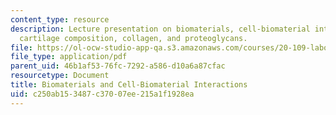```yaml
---
content_type: resource
description: Lecture presentation on biomaterials, cell-biomaterial interactions,
  cartilage composition, collagen, and proteoglycans.
file: https://ol-ocw-studio-app-qa.s3.amazonaws.com/courses/20-109-laboratory-fundamentals-in-biological-engineering-spring-2010/c250ab153487c37007ee215a1f1928ea_MIT20_109S10_lec_m3d2.pdf
file_type: application/pdf
parent_uid: 46b1af53-76fc-7292-a586-d10a6a87cfac
resourcetype: Document
title: Biomaterials and Cell-Biomaterial Interactions
uid: c250ab15-3487-c370-07ee-215a1f1928ea
---
```

